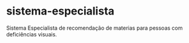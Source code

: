 # sistema-especialista
Sistema Especialista de recomendação de materias para pessoas com deficiências visuais.
